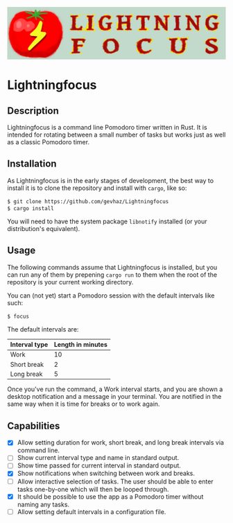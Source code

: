 ![Lightningfocus logo](https://github.com/gevhaz/Lightningfocus/raw/logo/lightningfocus-logo-text.png)

# Lightningfocus

## Description

Lightningfocus is a command line Pomodoro timer written in Rust. It is intended
for rotating between a small number of tasks but works just as well as a classic
Pomodoro timer.

## Installation

As Lightningfocus is in the early stages of development, the best way to install
it is to clone the repository and install with `cargo`, like so:

```command
$ git clone https://github.com/gevhaz/Lightningfocus
$ cargo install
````

You will need to have the system package `libnotify` installed (or your
distribution's equivalent).

## Usage

The following commands assume that Lightningfocus is installed, but you can run
any of them by prepening `cargo run` to them when the root of the repository is
your current working directory.

You can (not yet) start a Pomodoro session with the default intervals like such:

```command
$ focus
```

The default intervals are:

| **Interval type** | **Length in minutes** |
| ----------------- | --------------------- |
| Work              | 10                    |
| Short break       | 2                     |
| Long break        | 5                     |

Once you've run the command, a Work interval starts, and you are shown a desktop
notification and a message in your terminal. You are notified in the same way
when it is time for breaks or to work again.

## Capabilities

- [x] Allow setting duration for work, short break, and long break intervals via
      command line.
- [ ] Show current interval type and name in standard output.
- [ ] Show time passed for current interval in standard output.
- [x] Show notifications when switching between work and breaks.
- [ ] Allow interactive selection of tasks. The user should be able to enter
      tasks one-by-one which will then be looped through.
- [x] It should be possible to use the app as a Pomodoro timer without naming
      any tasks.
- [ ] Allow setting default intervals in a configuration file.
